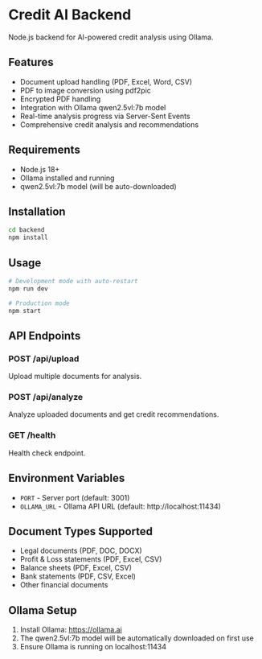 # Credit AI Backend

Node.js backend for AI-powered credit analysis using Ollama.

## Features

- Document upload handling (PDF, Excel, Word, CSV)
- PDF to image conversion using pdf2pic
- Encrypted PDF handling
- Integration with Ollama qwen2.5vl:7b model
- Real-time analysis progress via Server-Sent Events
- Comprehensive credit analysis and recommendations

## Requirements

- Node.js 18+
- Ollama installed and running
- qwen2.5vl:7b model (will be auto-downloaded)

## Installation

```bash
cd backend
npm install
```

## Usage

```bash
# Development mode with auto-restart
npm run dev

# Production mode
npm start
```

## API Endpoints

### POST /api/upload
Upload multiple documents for analysis.

### POST /api/analyze
Analyze uploaded documents and get credit recommendations.

### GET /health
Health check endpoint.

## Environment Variables

- `PORT` - Server port (default: 3001)
- `OLLAMA_URL` - Ollama API URL (default: http://localhost:11434)

## Document Types Supported

- Legal documents (PDF, DOC, DOCX)
- Profit & Loss statements (PDF, Excel, CSV)
- Balance sheets (PDF, Excel, CSV)
- Bank statements (PDF, CSV, Excel)
- Other financial documents

## Ollama Setup

1. Install Ollama: https://ollama.ai
2. The qwen2.5vl:7b model will be automatically downloaded on first use
3. Ensure Ollama is running on localhost:11434